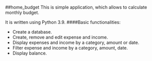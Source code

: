 ##home_budget
This is simple application, which allows to calculate monthly budget. 

It is written using Python 3.9.
####Basic functionalities: 
* Create a database.
* Create, remove and edit expense and income.
* Display expenses and income by a category, amount or date.
* Filter expense and income by a category, amount, date.
* Display balance.
